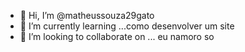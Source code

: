 - 👋 Hi, I’m @matheussouza29gato
- 🌱 I’m currently learning ...como desenvolver um site 
- 💞️ I’m looking to collaborate on ... eu namoro so 
<!---
matheussouza29gato/matheussouza29gato is a ✨ special ✨ repository because its `README.md` (this file) appears on your GitHub profile.
You can click the Preview link to take a look at your changes.
--->

